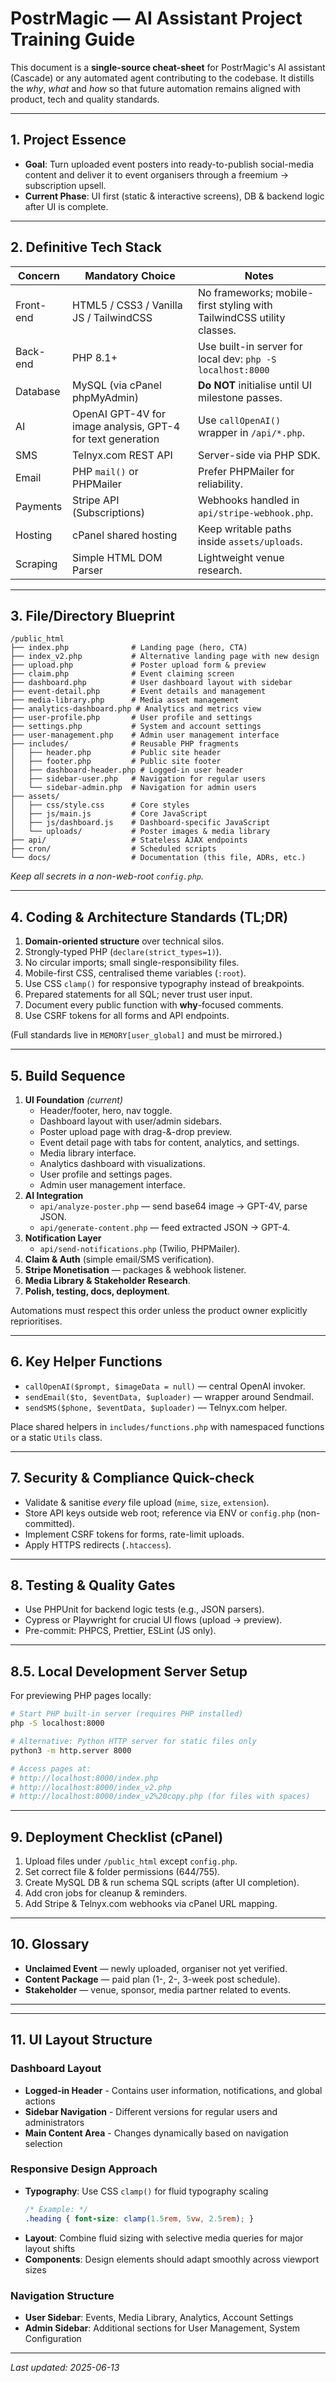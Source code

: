 # PostrMagic — AI Assistant Project Training Guide

This document is a **single-source cheat-sheet** for PostrMagic's AI assistant (Cascade) or any automated agent contributing to the codebase. It distills the *why*, *what* and *how* so that future automation remains aligned with product, tech and quality standards.

---
## 1. Project Essence
* **Goal**: Turn uploaded event posters into ready-to-publish social-media content and deliver it to event organisers through a freemium → subscription upsell.
* **Current Phase**: UI first (static & interactive screens), DB & backend logic after UI is complete.

---
## 2. Definitive Tech Stack
| Concern | Mandatory Choice | Notes |
|---------|------------------|-------|
| Front-end | HTML5 / CSS3 / Vanilla JS / TailwindCSS | No frameworks; mobile-first styling with TailwindCSS utility classes. |
| Back-end | PHP 8.1+ | Use built-in server for local dev: `php -S localhost:8000` |
| Database | MySQL (via cPanel phpMyAdmin) | **Do NOT** initialise until UI milestone passes. |
| AI | OpenAI GPT-4V for image analysis, GPT-4 for text generation | Use `callOpenAI()` wrapper in `/api/*.php`. |
| SMS | Telnyx.com REST API | Server-side via PHP SDK. |
| Email | PHP `mail()` or PHPMailer | Prefer PHPMailer for reliability. |
| Payments | Stripe API (Subscriptions) | Webhooks handled in `api/stripe-webhook.php`. |
| Hosting | cPanel shared hosting | Keep writable paths inside `assets/uploads`. |
| Scraping | Simple HTML DOM Parser | Lightweight venue research. |

---
## 3. File/Directory Blueprint
```
/public_html
├── index.php              # Landing page (hero, CTA)
├── index_v2.php           # Alternative landing page with new design
├── upload.php             # Poster upload form & preview
├── claim.php              # Event claiming screen
├── dashboard.php          # User dashboard layout with sidebar
├── event-detail.php       # Event details and management
├── media-library.php      # Media asset management
├── analytics-dashboard.php # Analytics and metrics view
├── user-profile.php       # User profile and settings
├── settings.php           # System and account settings
├── user-management.php    # Admin user management interface
├── includes/              # Reusable PHP fragments
│   ├── header.php         # Public site header
│   ├── footer.php         # Public site footer
│   ├── dashboard-header.php # Logged-in user header
│   ├── sidebar-user.php   # Navigation for regular users
│   └── sidebar-admin.php  # Navigation for admin users
├── assets/
│   ├── css/style.css      # Core styles
│   ├── js/main.js         # Core JavaScript
│   ├── js/dashboard.js    # Dashboard-specific JavaScript
│   └── uploads/           # Poster images & media library
├── api/                   # Stateless AJAX endpoints
├── cron/                  # Scheduled scripts
└── docs/                  # Documentation (this file, ADRs, etc.)
```
*Keep all secrets in a non-web-root `config.php`.*

---
## 4. Coding & Architecture Standards (TL;DR)
1. **Domain-oriented structure** over technical silos.
2. Strongly-typed PHP (`declare(strict_types=1)`).
3. No circular imports; small single-responsibility files.
4. Mobile-first CSS, centralised theme variables (`:root`).
5. Use CSS `clamp()` for responsive typography instead of breakpoints.
6. Prepared statements for all SQL; never trust user input.
7. Document every public function with **why**-focused comments.
8. Use CSRF tokens for all forms and API endpoints.

(Full standards live in `MEMORY[user_global]` and must be mirrored.)

---
## 5. Build Sequence
1. **UI Foundation**   *(current)*
   * Header/footer, hero, nav toggle.
   * Dashboard layout with user/admin sidebars.
   * Poster upload page with drag-&-drop preview.
   * Event detail page with tabs for content, analytics, and settings.
   * Media library interface.
   * Analytics dashboard with visualizations.
   * User profile and settings pages.
   * Admin user management interface.
2. **AI Integration**  
   * `api/analyze-poster.php` — send base64 image → GPT-4V, parse JSON.
   * `api/generate-content.php` — feed extracted JSON → GPT-4.
3. **Notification Layer**
   * `api/send-notifications.php` (Twilio, PHPMailer).
4. **Claim & Auth** (simple email/SMS verification).
5. **Stripe Monetisation** — packages & webhook listener.
6. **Media Library & Stakeholder Research**.
7. **Polish, testing, docs, deployment**.

Automations must respect this order unless the product owner explicitly reprioritises.

---
## 6. Key Helper Functions
* `callOpenAI($prompt, $imageData = null)` — central OpenAI invoker.
* `sendEmail($to, $eventData, $uploader)` — wrapper around Sendmail.
* `sendSMS($phone, $eventData, $uploader)` — Telnyx.com helper.

Place shared helpers in `includes/functions.php` with namespaced functions or a static `Utils` class.

---
## 7. Security & Compliance Quick-check
* Validate & sanitise *every* file upload (`mime`, `size`, `extension`).
* Store API keys outside web root; reference via ENV or `config.php` (non-committed).
* Implement CSRF tokens for forms, rate-limit uploads.
* Apply HTTPS redirects (`.htaccess`).

---
## 8. Testing & Quality Gates
* Use PHPUnit for backend logic tests (e.g., JSON parsers).
* Cypress or Playwright for crucial UI flows (upload → preview).
* Pre-commit: PHPCS, Prettier, ESLint (JS only).

---
## 8.5. Local Development Server Setup
For previewing PHP pages locally:
```bash
# Start PHP built-in server (requires PHP installed)
php -S localhost:8000

# Alternative: Python HTTP server for static files only
python3 -m http.server 8000

# Access pages at:
# http://localhost:8000/index.php
# http://localhost:8000/index_v2.php
# http://localhost:8000/index_v2%20copy.php (for files with spaces)
```

---
## 9. Deployment Checklist (cPanel)
1. Upload files under `/public_html` except `config.php`.
2. Set correct file & folder permissions (644/755).
3. Create MySQL DB & run schema SQL scripts (after UI completion).
4. Add cron jobs for cleanup & reminders.
5. Add Stripe & Telnyx.com webhooks via cPanel URL mapping.

---
## 10. Glossary
* **Unclaimed Event** — newly uploaded, organiser not yet verified.
* **Content Package** — paid plan (1-, 2-, 3-week post schedule).
* **Stakeholder** — venue, sponsor, media partner related to events.

---
---
## 11. UI Layout Structure

### Dashboard Layout
* **Logged-in Header** - Contains user information, notifications, and global actions
* **Sidebar Navigation** - Different versions for regular users and administrators
* **Main Content Area** - Changes dynamically based on navigation selection

### Responsive Design Approach
* **Typography**: Use CSS `clamp()` for fluid typography scaling
  ```css
  /* Example: */
  .heading { font-size: clamp(1.5rem, 5vw, 2.5rem); }
  ```
* **Layout**: Combine fluid sizing with selective media queries for major layout shifts
* **Components**: Design elements should adapt smoothly across viewport sizes

### Navigation Structure
* **User Sidebar**: Events, Media Library, Analytics, Account Settings
* **Admin Sidebar**: Additional sections for User Management, System Configuration

---
*Last updated: 2025-06-13*
